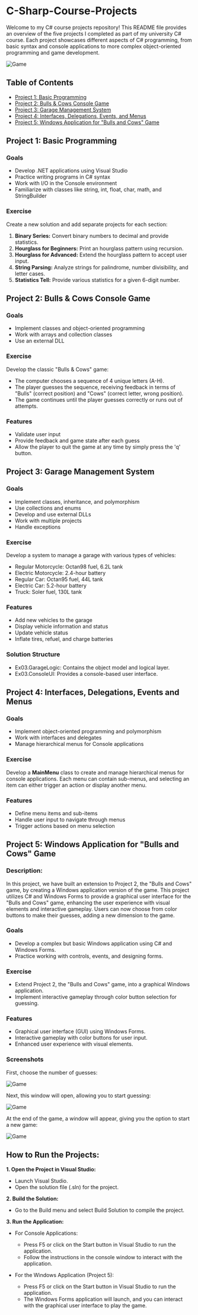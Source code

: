 # C-Sharp-Course-Projects

Welcome to my C# course projects repository! This README file provides an overview of the five projects I completed as part of my university C# course. Each project showcases different aspects of C# programming, from basic syntax and console applications to more complex object-oriented programming and game development.

![Game](https://github.com/OmerDahan1/C_Sharp_Course_Projects/blob/main/Game%20Screenshots/Game.png)

## Table of Contents
  - [Project 1: Basic Programming](#project-1-basic-programming)
  - [Project 2: Bulls & Cows Console Game](#project-2-bulls--cows-console-game)
  - [Project 3: Garage Management System](#project-3-garage-management-system)
  - [Project 4: Interfaces, Delegations, Events, and Menus](#project-4-interfaces-delegations-events-and-menus)
  - [Project 5: Windows Application for "Bulls and Cows" Game](#project-5-windows-application-for-bulls-and-cows-game)

## Project 1: Basic Programming
### Goals
  - Develop .NET applications using Visual Studio
  - Practice writing programs in C# syntax
  - Work with I/O in the Console environment
  - Familiarize with classes like string, int, float, char, math, and StringBuilder
### Exercise
Create a new solution and add separate projects for each section:
  1. **Binary Series:** Convert binary numbers to decimal and provide statistics.
  2. **Hourglass for Beginners:** Print an hourglass pattern using recursion.
  3. **Hourglass for Advanced:** Extend the hourglass pattern to accept user input.
  4. **String Parsing:** Analyze strings for palindrome, number divisibility, and letter cases.
  5. **Statistics Tell:** Provide various statistics for a given 6-digit number.
     
## Project 2: Bulls & Cows Console Game
### Goals
  - Implement classes and object-oriented programming
  - Work with arrays and collection classes
  - Use an external DLL
### Exercise
Develop the classic "Bulls & Cows" game:

- The computer chooses a sequence of 4 unique letters (A-H).
- The player guesses the sequence, receiving feedback in terms of "Bulls" (correct position) and "Cows" (correct letter, wrong position).
- The game continues until the player guesses correctly or runs out of attempts.
### Features
- Validate user input
- Provide feedback and game state after each guess
- Allow the player to quit the game at any time by simply press the 'q' button.
  
## Project 3: Garage Management System
### Goals
- Implement classes, inheritance, and polymorphism
- Use collections and enums
- Develop and use external DLLs
- Work with multiple projects
- Handle exceptions
### Exercise
Develop a system to manage a garage with various types of vehicles:

- Regular Motorcycle: Octan98 fuel, 6.2L tank
- Electric Motorcycle: 2.4-hour battery
- Regular Car: Octan95 fuel, 44L tank
- Electric Car: 5.2-hour battery
- Truck: Soler fuel, 130L tank
### Features
- Add new vehicles to the garage
- Display vehicle information and status
- Update vehicle status
- Inflate tires, refuel, and charge batteries
### Solution Structure
- Ex03.GarageLogic: Contains the object model and logical layer.
- Ex03.ConsoleUI: Provides a console-based user interface.
  
## Project 4: Interfaces, Delegations, Events and Menus
### Goals
- Implement object-oriented programming and polymorphism
- Work with interfaces and delegates
- Manage hierarchical menus for Console applications
### Exercise
Develop a **MainMenu** class to create and manage hierarchical menus for console applications. Each menu can contain sub-menus, and selecting an item can either trigger an action or display another menu.
### Features
- Define menu items and sub-items
- Handle user input to navigate through menus
- Trigger actions based on menu selection
  
## Project 5: Windows Application for "Bulls and Cows" Game
### Description:
In this project, we have built an extension to Project 2, the "Bulls and Cows" game, by creating a Windows application version of the game. This project utilizes C# and Windows Forms to provide a graphical user interface for the "Bulls and Cows" game, enhancing the user experience with visual elements and interactive gameplay. Users can now choose from color buttons to make their guesses, adding a new dimension to the game.
### Goals
- Develop a complex but basic Windows application using C# and Windows Forms.
- Practice working with controls, events, and designing forms.
### Exercise
- Extend Project 2, the "Bulls and Cows" game, into a graphical Windows application.
- Implement interactive gameplay through color button selection for guessing.
### Features
- Graphical user interface (GUI) using Windows Forms.
- Interactive gameplay with color buttons for user input.
- Enhanced user experience with visual elements.
### Screenshots 
First, choose the number of guesses:

![Game](https://github.com/OmerDahan1/C_Sharp_Course_Projects/blob/main/Game%20Screenshots/Number%20Of%20Guesses%20Window.png)

Next, this window will open, allowing you to start guessing:

![Game](https://github.com/OmerDahan1/C_Sharp_Course_Projects/blob/main/Game%20Screenshots/Start%20Game%20Window.png)

At the end of the game, a window will appear, giving you the option to start a new game:

![Game](https://github.com/OmerDahan1/C_Sharp_Course_Projects/blob/main/Game%20Screenshots/End%20Game.png)

## How to Run the Projects:

**1. Open the Project in Visual Studio:**

- Launch Visual Studio.
- Open the solution file (.sln) for the project.
  
**2. Build the Solution:**
- Go to the Build menu and select Build Solution to compile the project.
  
**3. Run the Application:**
- For Console Applications:
  * Press F5 or click on the Start button in Visual Studio to run the application.
  * Follow the instructions in the console window to interact with the application.
    
- For the Windows Application (Project 5):
  * Press F5 or click on the Start button in Visual Studio to run the application.
  * The Windows Forms application will launch, and you can interact with the graphical user interface to play the game.
